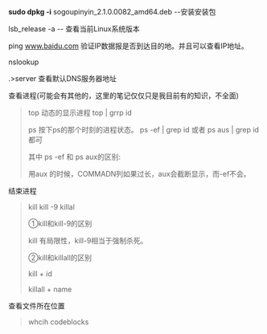 **sudo dpkg -i** sogoupinyin_2.1.0.0082_amd64.deb    --安装安装包

lsb_release -a  -- 查看当前Linux系统版本

ping www.baidu.com 验证IP数据报是否到达目的地。并且可以查看IP地址。

nslookup 

.>server      查看默认DNS服务器地址



查看进程(可能会有其他的，这里的笔记仅仅只是我目前有的知识，不全面)

> top   动态的显示进程     top | grrp id
>
> ps   按下ps的那个时刻的进程状态。 ps -ef | grep id 或者 ps aus | grep id都可
>
> 其中 ps -ef 和 ps aux的区别:
>
> 用aux 的时候，COMMADN列如果过长，aux会截断显示，而-ef不会。

结束进程

>kill  kill -9  killal
>
>①kill和kill-9的区别
>
>kill 有局限性，kill-9相当于强制杀死。
>
>②kill和killall的区别
>
>kill + id
>
>killall + name

查看文件所在位置

> whcih codeblocks